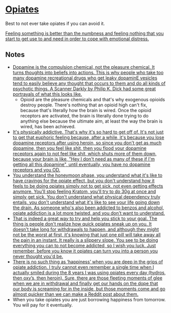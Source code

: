 # [Opiates](https://psychonautwiki.org/w/index.php?title=Opioid)
Best to not ever take opiates if you can avoid it.

[Feeling something is better than the numbness and feeling nothing that you start to get use to and need in order to cope with emotional distress.](https://www.reddit.com/r/opiates/comments/7nxrrd/to_the_opiate_curious/)

## Notes
- [Dopamine is the compulsion chemical, not the pleasure chemical. It turns thoughts into beliefs into actions. This is why people who take too many dopamine recreational drugs who get leaky dopaminE vesicles tend to easily believe any thought that occurs to them and do all kinds of psychotic things. A Scanner Darkly by Philip K. Dick had some great portrayals of what this looks like.](https://news.ycombinator.com/item?id=16838449)
	- Opioid are the pleasure chemicals and that's why exogenous opioids destroy people. There's nothing that an opioid high can't fix, because that's literally how the brain is wired. Once the opioid receptors are activated, the brain is literally done trying to do anything else because the ultimate aim, at least the way the brain is wired, has been achieved.
- [It's physically addictive. That's why it's so hard to get off of. It's not just to get that euphoric feeling because, after a while, it's because you lose dopamine receptors after using heroin, so since you don't get as much dopamine, then you feel like shit, then you flood your dopamine receptors again to not feel like shit, which shuts more of them down, because your brain is like, "Hey I don't need as many of these if I'm getting all this dopamine", until eventually, you have no dopamine receptors and you OD.](https://www.reddit.com/r/explainlikeimfive/comments/211w4n/for_example_the_euphoric_feeling_you_get_from/)
- [You understand the honeymoon phase, you understand what it's like to have cravings for the opiate effect, but you don't understand how it feels to be doing opiates simply not to get sick, not even getting effects anymore. You'll stop feeling Kratom, you'll try to do 30g at once and simply get sick. You don't understand what physical dependency truly entails, you don't understand what it's like to see your life going down the drain. As someone who's also been addicted to benzos and alcohol, opiate addiction is a lot more twisted, and you don't want to understand.](https://www.reddit.com/r/Drugs/comments/7e48ls/for_those_heavily_addicted_to_opiates_i_now/)
- [That is indeed a great way to try and help you stick to your goal. The thing is people don't realize how quick opiates sneak up on you. It doesn't take long for withdrawals to happen, and although they might not be the worst at first, it's knowing that just one pill will take away all the pain in an instant. It really is a slippery slope. You see to be doing everything you can to not become addicted, so I wish you luck. Just remember, before you know it opiates can turn you into a person you never thought you'd be.](https://www.reddit.com/r/opiates/comments/7ma1k9/if_you_used_once_every_month_and_no_more_than/)
- [There is no such thing as ‘happiness’ when you are deep in the grips of opiate addiction. I truly cannot even remember a single time when I actually smiled during the 8 years I was using opiates every day (hydros, then oxy’s, then heroin). Sure, there are those fleeting moments of glee when we are in withdrawal and finally get our hands on the dope that our body is screaming for in the inside, but those moments come and go almost quicker than we can make a Reddit post about them.](https://www.reddit.com/r/opiates/comments/7nxrrd/to_the_opiate_curious/)
- When you take opiates you are just borrowing happiness from tomorrow. You will pay for it eventually.